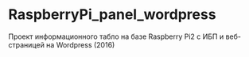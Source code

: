 # RaspberryPi_panel_wordpress
Проект информационного табло на базе Raspberry Pi2 с ИБП и веб-страницей на Wordpress (2016)
